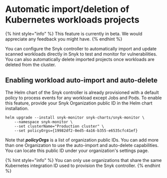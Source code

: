 # Automatic import/deletion of Kubernetes workloads projects

{% hint style="info" %}
This feature is currently in beta. We would appreciate any feedback you might have.
{% endhint %}

You can configure the Snyk controller to automatically import and update scanned workloads directly in Snyk to test and monitor for vulnerabilities. You can also automatically delete imported projects once workloads are deleted from the cluster.&#x20;

## Enabling workload auto-import and auto-delete

The Helm chart of the Snyk controller is already provisioned with a default policy to process events for any workload except Jobs and Pods. To enable this feature, provide your Snyk Organization public ID in the Helm chart installation.

```
helm upgrade --install snyk-monitor snyk-charts/snyk-monitor \
    --namespace snyk-monitor \
    --set clusterName="Production cluster" \
    --set policyOrgs={19982df2-0ed5-4a16-b355-e6535cfc41ef}
```

Note that _**policyOrgs**_ is a list of organization public IDs. You can add more than one Organization to use the auto-import and auto-delete capabilities. You can locate this public ID under your organization's settings page.

{% hint style="info" %}
You can only use organizations that share the same Kubernetes integration ID used to provision the Snyk controller.
{% endhint %}
